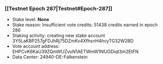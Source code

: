 ### [[Testnet Epoch 287|Testnet#Epoch-287]]
* Stake level: **None**
* Stake reason: Insufficient vote credits: 51438 credits earned in epoch 286
* Staking activity: creating new stake account 3Y5LaKBP257gFDJhRj75DZmKv4XfhsnH4hcyTG32W2BD
* Vote account address: EHPCvK6KaU39ZQmWUZvoN1AETWmW1NfJGDiqt3m2EtFN
* Data Center: 24940-DE-Falkenstein